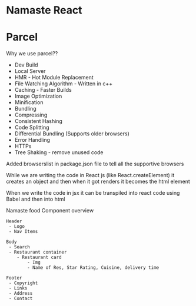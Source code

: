 # Namaste React


# Parcel
Why we use parcel??
 - Dev Build
 - Local Server
 - HMR - Hot Module Replacement
 - File Watching Algorithm - Written in c++
 - Caching - Faster Builds
 - Image Optimization
 - Minification
 - Bundling
 - Compressing
 - Consistent Hashing
 - Code Splitting
 - Differential Bundling (Supports older browsers)
 - Error Handling
 - HTTPs
 - Tree Shaking - remove unused code 

 Added browserslist in package.json file to tell all the supportive browsers

 While we are writing the code in React js (like React.createElement) it creates an object and then when it got renders it becomes the html element

 When we write the code in jsx it can be transpiled into react code using Babel and then into html


 Namaste food
 Component overview

    Header
     - Logo
     - Nav Items
    
    Body
     - Search
     - Restaurant container
        - Restaurant card
            - Img
            - Name of Res, Star Rating, Cuisine, delivery time
    
    Footer
     - Copyright
     - Links
     - Address
     - Contact